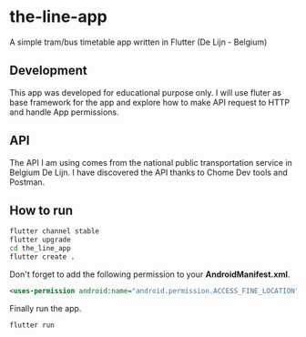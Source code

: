 # the-line-app

A simple tram/bus timetable app written in Flutter (De Lijn - Belgium)

## Development

This app was developed for educational purpose only. I will use fluter as base framework for the app and explore how to make API request to HTTP and handle App permissions.

## API

The API I am using comes from the national public transportation service in Belgium De Lijn. I have discovered the API thanks to Chome Dev tools and Postman.

## How to run

```bash
flutter channel stable
flutter upgrade
cd the_line_app
flutter create .
```

Don't forget to add the following permission to your **AndroidManifest.xml**.

```xml
<uses-permission android:name="android.permission.ACCESS_FINE_LOCATION" />
```

Finally run the app.

```bash
flutter run
```
